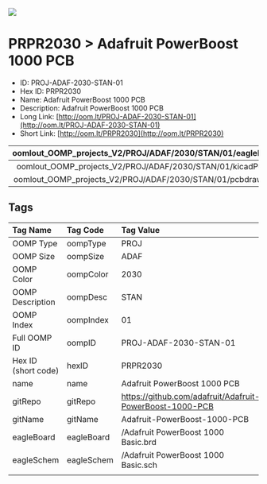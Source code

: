 


  
![][im]
# PRPR2030 > Adafruit PowerBoost 1000 PCB

- ID: PROJ-ADAF-2030-STAN-01
- Hex ID: PRPR2030
- Name: Adafruit PowerBoost 1000 PCB
- Description: Adafruit PowerBoost 1000 PCB
- Long Link: [http://oom.lt/PROJ-ADAF-2030-STAN-01](http://oom.lt/PROJ-ADAF-2030-STAN-01)
- Short Link: [http://oom.lt/PRPR2030](http://oom.lt/PRPR2030)
  

|oomlout_OOMP_projects_V2/PROJ/ADAF/2030/STAN/01/eagleImage.png|oomlout_OOMP_projects_V2/PROJ/ADAF/2030/STAN/01/eagleSchemImage.png|oomlout_OOMP_projects_V2/PROJ/ADAF/2030/STAN/01/kicadPcb3dFront.png|oomlout_OOMP_projects_V2/PROJ/ADAF/2030/STAN/01/kicadPcb3dBack.png|
| :---: | :---: | :---: | :---: |
|oomlout_OOMP_projects_V2/PROJ/ADAF/2030/STAN/01/kicadPcb3d.png|oomlout_OOMP_projects_V2/PROJ/ADAF/2030/STAN/01/bomBack.png|oomlout_OOMP_projects_V2/PROJ/ADAF/2030/STAN/01/bomFront.png|oomlout_OOMP_projects_V2/PROJ/ADAF/2030/STAN/01/pcbdraw.svg|
|oomlout_OOMP_projects_V2/PROJ/ADAF/2030/STAN/01/pcbdrawBack.svg||||

## Tags
  

|Tag Name|Tag Code|Tag Value|
| :--- | :--- | :--- |
|OOMP Type|oompType|PROJ|
|OOMP Size|oompSize|ADAF|
|OOMP Color|oompColor|2030|
|OOMP Description|oompDesc|STAN|
|OOMP Index|oompIndex|01|
|Full OOMP ID|oompID|PROJ-ADAF-2030-STAN-01|
|Hex ID (short code)|hexID|PRPR2030|
|name|name|Adafruit PowerBoost 1000 PCB|
|gitRepo|gitRepo|https://github.com/adafruit/Adafruit-PowerBoost-1000-PCB|
|gitName|gitName|Adafruit-PowerBoost-1000-PCB|
|eagleBoard|eagleBoard|/Adafruit PowerBoost 1000 Basic.brd|
|eagleSchem|eagleSchem|/Adafruit PowerBoost 1000 Basic.sch|
||||



[im]: PROJ/ADAF/2030/STAN/01/kicadPcb3d_450.png
